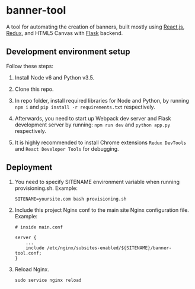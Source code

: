 # banner-tool

A tool for automating the creation of banners, built mostly using [React.js](https://facebook.github.io/react/), [Redux](http://redux.js.org/), and HTML5 Canvas with [Flask](http://flask.pocoo.org/) backend.


## Development environment setup

Follow these steps:

1. Install Node v6 and Python v3.5.

2. Clone this repo.

3. In repo folder, install required libraries for Node and Python, by running
`npm i` and `pip install -r requirements.txt` respectively.

4. Afterwards, you need to start up Webpack dev server and Flask development server by running:
`npm run dev` and `python app.py` respectively.

5. It is highly recommended to install Chrome extensions `Redux DevTools` and `React Developer Tools` for debugging.


## Deployment

1. You need to specify SITENAME environment variable when running provisioning.sh.
Example:

    `SITENAME=yoursite.com bash provisioning.sh`

2. Include this project Nginx conf to the main site Nginx configuration file. Example:

    ```
    # inside main.conf

    server {
        ...
        include /etc/nginx/subsites-enabled/${SITENAME}/banner-tool.conf;
    }
    ```

3. Reload Nginx.

    `sudo service nginx reload`
